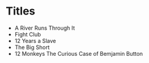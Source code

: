 # Titles

* A River Runs Through It
* Fight Club
* 12 Years a Slave
* The Big Short
* 12 Monkeys
The Curious Case of Bemjamin Button

